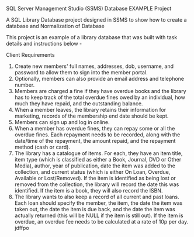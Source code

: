 SQL Server Management Studio (SSMS) Database EXAMPLE Project

A SQL Library Database project designed in SSMS to show how to create a database and Normalization of Database

This project is an example of a library database that was built with task details and instructions below -

Client Requirements

1. Create new members' full names, addresses, dob, username, and password to allow them to sign into the member portal. 
2. Optionally, members can also provide an email address and telephone number.
3. Members are charged a fine if they have overdue books and the library has to keep track of the total overdue fines owed by an individual, how much they have repaid, and the outstanding balance.
4. When a member leaves, the library retains their information for marketing, records of the membership end date should be kept. 
5. Members can sign up and log in online. 
6. When a member has overdue fines, they can repay some or all the overdue fines. Each repayment needs to be recorded, along with the date/time of the repayment, the amount 
  repaid, and the repayment method (cash or card).
7. The library has a catalogue of items. For each, they have an item title, item type (which is classified as either a Book, Journal, DVD or Other Media), author, year of publication, date the item was added to the collection, and current status (which is either On Loan, Overdue, Available or Lost/Removed). If the item is identified as being lost or removed from the collection, the library will record the date this was identified. If the item is a book, they will also record the ISBN.
8. The library wants to also keep a record of all current and past loans. Each loan should specify the member, the item, the date the item was taken out, the date the item is due back, and the date the item was actually returned (this will be NULL if the item is still out). If the item is overdue, an overdue fee needs to be calculated at a rate of 10p per day.
   jdffpo




